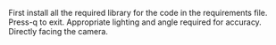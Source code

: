 First install all the required library for the code in the requirements file.
Press-q to exit.
Appropriate lighting and angle required for accuracy.
Directly facing the camera.
